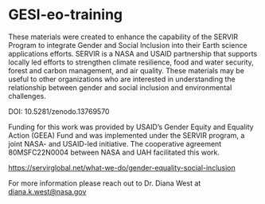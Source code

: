# GESI-eo-training

These materials were created to enhance the capability of the SERVIR Program to integrate Gender and Social Inclusion into their Earth science applications efforts. SERVIR is a NASA and USAID partnership that supports locally led efforts to strengthen climate resilience, food and water security, forest and carbon management, and air quality. These materials may be useful to other organizations who are interested in understanding the relationship between gender and social inclusion and environmental challenges.

DOI: 10.5281/zenodo.13769570

Funding for this work was provided by USAID’s Gender Equity and Equality Action (GEEA) Fund and was implemented
under the SERVIR program, a joint NASA- and USAID-led initiative. The cooperative agreement 80MSFC22N0004
between NASA and UAH facilitated this work.

https://servirglobal.net/what-we-do/gender-equality-social-inclusion

For more information please reach out to Dr. Diana West at diana.k.west@nasa.gov
